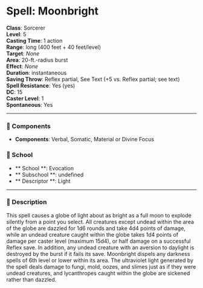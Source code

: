 
# Spell: Moonbright
**Class**: Sorcerer  
**Level**: 5  
**Casting Time**: 1 action  
**Range**: long (400 feet + 40 feet/level)  
**Target**: _None_  
**Area**: 20-ft.-radius burst  
**Effect**: _None_  
**Duration**: instantaneous  
**Saving Throw**: Reflex partial, See Text (+5 vs. Reflex partial; see text)  
**Spell Resistance**: Yes (yes)  
**DC**: 15  
**Caster Level**: 1  
**Spontaneous**: Yes

---

### 🔮 Components
- **Components**: Verbal, Somatic, Material or Divine Focus

### 🏫 School
- ** School **: Evocation
- ** Subschool **: undefined
- ** Descriptor **: Light
---

### 📜 Description
This spell causes a globe of light about as bright as a full moon to explode silently from a point you select. All creatures except undead within the area of the globe are dazzled for 1d6 rounds and take 4d4 points of damage, while an undead creature caught within the globe takes 1d4 points of damage per caster level (maximum 15d4), or half damage on a successful Reflex save. In addition, any undead creature with an aversion to daylight is destroyed by the burst if it fails its save. Moonbright dispels any darkness spells of 6th level or lower within its area. The ultraviolet light generated by the spell deals damage to fungi, mold, oozes, and slimes just as if they were undead creatures, and lycanthropes caught within the globe are sickened rather than dazzled.
